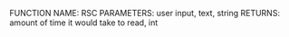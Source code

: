 FUNCTION NAME: RSC
PARAMETERS: user input, text, string
RETURNS: amount of time it would take to read, int

